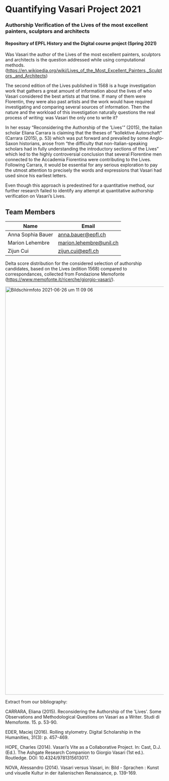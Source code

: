 # Quantifying Vasari Project 2021

### Authorship Verification of the Lives of the most excellent painters, sculptors and architects

#### Repository of EPFL History and the Digital course project (Spring 2021)

Was Vasari the author of the Lives of the most excellent painters, sculptors and architects is the question addressed while using computational methods. (https://en.wikipedia.org/wiki/Lives_of_the_Most_Excellent_Painters,_Sculptors,_and_Architects) 

The second edition of the Lives published in 1568 is a huge investigation work that gathers a great amount of information about the lives of who Vasari considered the best artists at that time. If many of them were Florentin, they were also past artists and the work would have required investigating and comparing several sources of information. Then the nature and the workload of this investigation naturally questions the real process of writing: was Vasari the only one to write it?

In her essay “Reconsidering the Authorship of the 'Lives'” (2015), the Italian scholar Eliana Carrara is claiming that the theses of “kollektive Autorschaft” (Carrara (2015), p. 53) which was put forward and prevailed by some Anglo-Saxon historians, arose from “the difficulty that non-Italian-speaking scholars had in fully understanding the introductory sections of the Lives” which led to the highly controversial conclusion that several Florentine men connected to the Accademia Fiorentina were contributing to the Lives. Following Carrara, it would be essential for any serious exploration to pay the utmost attention to precisely the words and expressions that Vasari had used since his earliest letters. 

Even though this approach is predestined for a quantitative method, our further research failed to identify any attempt at quantitative authorship verification on Vasari’s Lives.

## Team Members

| Name                    | Email                           |
| ----------------------- | ------------------------------- |
| Anna Sophia Bauer       | anna.bauer@epfl.ch              |
| Marion Lehembre         | marion.lehembre@unil.ch         |
| Zijun Cui               | zijun.cui@epfl.ch



Delta score distribution for the considered selection of authorship candidates, based on the Lives (edition 1568) compared to correspondances, collected from Fondazione Memofonte (https://www.memofonte.it/ricerche/giorgio-vasari/). 


<img width="1297" alt="Bildschirmfoto 2021-06-26 um 11 09 06" src="https://user-images.githubusercontent.com/62997185/123508328-0051b200-d66f-11eb-941f-961fd75d6609.png">





Extract from our bibliography:

CARRARA, Eliana (2015). Reconsidering the Authorship of the 'Lives'. Some Observations and Methodological Questions on Vasari as a Writer. Studi di Memofonte. 15. p. 53-90.

EDER, Maciej (2016). Rolling stylometry. Digital Scholarship in the Humanities, 31(3): p. 457-469.

HOPE, Charles (2014). Vasari’s Vite as a Collaborative Project. In: Cast, D.J. (Ed.). The Ashgate Research Companion to Giorgio Vasari (1st ed.). Routledge. DOI: 10.4324/9781315613017. 

NOVA, Alessandro (2014). Vasari versus Vasari, in: Bild - Sprachen : Kunst und visuelle Kultur in der italienischen Renaissance, p. 139-169.
